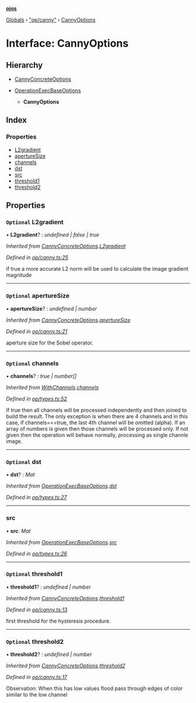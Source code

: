 **[ojos](../README.md)**

[Globals](../README.md) › ["op/canny"](../modules/_op_canny_.md) › [CannyOptions](_op_canny_.cannyoptions.md)

# Interface: CannyOptions

## Hierarchy

  * [CannyConcreteOptions](_op_canny_.cannyconcreteoptions.md)

* [OperationExecBaseOptions](_op_types_.operationexecbaseoptions.md)

  * **CannyOptions**

## Index

### Properties

* [L2gradient](_op_canny_.cannyoptions.md#optional-l2gradient)
* [apertureSize](_op_canny_.cannyoptions.md#optional-aperturesize)
* [channels](_op_canny_.cannyoptions.md#optional-channels)
* [dst](_op_canny_.cannyoptions.md#optional-dst)
* [src](_op_canny_.cannyoptions.md#src)
* [threshold1](_op_canny_.cannyoptions.md#optional-threshold1)
* [threshold2](_op_canny_.cannyoptions.md#optional-threshold2)

## Properties

### `Optional` L2gradient

• **L2gradient**? : *undefined | false | true*

*Inherited from [CannyConcreteOptions](_op_canny_.cannyconcreteoptions.md).[L2gradient](_op_canny_.cannyconcreteoptions.md#optional-l2gradient)*

*Defined in [op/canny.ts:25](https://github.com/cancerberoSgx/mirada/blob/f2ba50d/ojos/src/op/canny.ts#L25)*

if true a more accurate L2 norm will be used to calculate the image gradient magnitude

___

### `Optional` apertureSize

• **apertureSize**? : *undefined | number*

*Inherited from [CannyConcreteOptions](_op_canny_.cannyconcreteoptions.md).[apertureSize](_op_canny_.cannyconcreteoptions.md#optional-aperturesize)*

*Defined in [op/canny.ts:21](https://github.com/cancerberoSgx/mirada/blob/f2ba50d/ojos/src/op/canny.ts#L21)*

aperture size for the Sobel operator.

___

### `Optional` channels

• **channels**? : *true | number[]*

*Inherited from [WithChannels](_op_types_.withchannels.md).[channels](_op_types_.withchannels.md#optional-channels)*

*Defined in [op/types.ts:52](https://github.com/cancerberoSgx/mirada/blob/f2ba50d/ojos/src/op/types.ts#L52)*

If true then all channels will be processed independently and then joined to build the result. The only exception is when there are 4 channels and in this case, if channels===true, the last 4th channel will be omitted (alpha). If an array of numbers is given then those channels will be processed only. If not given then the operation will behave normally, processing as single channle image.

___

### `Optional` dst

• **dst**? : *Mat*

*Inherited from [OperationExecBaseOptions](_op_types_.operationexecbaseoptions.md).[dst](_op_types_.operationexecbaseoptions.md#optional-dst)*

*Defined in [op/types.ts:27](https://github.com/cancerberoSgx/mirada/blob/f2ba50d/ojos/src/op/types.ts#L27)*

___

###  src

• **src**: *Mat*

*Inherited from [OperationExecBaseOptions](_op_types_.operationexecbaseoptions.md).[src](_op_types_.operationexecbaseoptions.md#src)*

*Defined in [op/types.ts:26](https://github.com/cancerberoSgx/mirada/blob/f2ba50d/ojos/src/op/types.ts#L26)*

___

### `Optional` threshold1

• **threshold1**? : *undefined | number*

*Inherited from [CannyConcreteOptions](_op_canny_.cannyconcreteoptions.md).[threshold1](_op_canny_.cannyconcreteoptions.md#optional-threshold1)*

*Defined in [op/canny.ts:13](https://github.com/cancerberoSgx/mirada/blob/f2ba50d/ojos/src/op/canny.ts#L13)*

first threshold for the hysteresis procedure.

___

### `Optional` threshold2

• **threshold2**? : *undefined | number*

*Inherited from [CannyConcreteOptions](_op_canny_.cannyconcreteoptions.md).[threshold2](_op_canny_.cannyconcreteoptions.md#optional-threshold2)*

*Defined in [op/canny.ts:17](https://github.com/cancerberoSgx/mirada/blob/f2ba50d/ojos/src/op/canny.ts#L17)*

Observation: When this has low values flood pass through edges of color similar to the low channel
